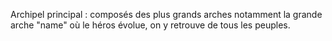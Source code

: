 Archipel principal : composés des plus grands arches notamment la grande arche "name" où le héros évolue, on y retrouve de tous les peuples.